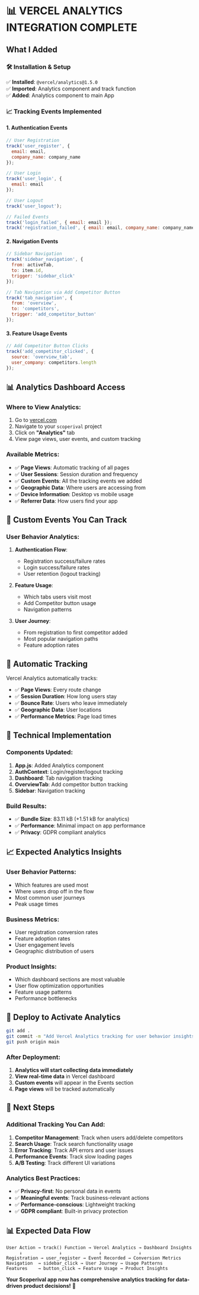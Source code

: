 # 📊 VERCEL ANALYTICS INTEGRATION COMPLETE

## What I Added

### 🛠️ **Installation & Setup**
✅ **Installed**: `@vercel/analytics@1.5.0`  
✅ **Imported**: Analytics component and track function  
✅ **Added**: Analytics component to main App  

### 📈 **Tracking Events Implemented**

#### **1. Authentication Events**
```javascript
// User Registration
track('user_register', { 
  email: email, 
  company_name: company_name 
});

// User Login
track('user_login', { 
  email: email 
});

// User Logout
track('user_logout');

// Failed Events
track('login_failed', { email: email });
track('registration_failed', { email: email, company_name: company_name });
```

#### **2. Navigation Events**
```javascript
// Sidebar Navigation
track('sidebar_navigation', {
  from: activeTab,
  to: item.id,
  trigger: 'sidebar_click'
});

// Tab Navigation via Add Competitor Button
track('tab_navigation', { 
  from: 'overview',
  to: 'competitors',
  trigger: 'add_competitor_button'
});
```

#### **3. Feature Usage Events**
```javascript
// Add Competitor Button Clicks
track('add_competitor_clicked', { 
  source: 'overview_tab',
  user_company: competitors.length 
});
```

## 📊 **Analytics Dashboard Access**

### **Where to View Analytics:**
1. Go to [vercel.com](https://vercel.com)
2. Navigate to your `scoperival` project
3. Click on **"Analytics"** tab
4. View page views, user events, and custom tracking

### **Available Metrics:**
- ✅ **Page Views**: Automatic tracking of all pages
- ✅ **User Sessions**: Session duration and frequency
- ✅ **Custom Events**: All the tracking events we added
- ✅ **Geographic Data**: Where users are accessing from
- ✅ **Device Information**: Desktop vs mobile usage
- ✅ **Referrer Data**: How users find your app

## 🎯 **Custom Events You Can Track**

### **User Behavior Analytics:**
1. **Authentication Flow**:
   - Registration success/failure rates
   - Login success/failure rates
   - User retention (logout tracking)

2. **Feature Usage**:
   - Which tabs users visit most
   - Add Competitor button usage
   - Navigation patterns

3. **User Journey**:
   - From registration to first competitor added
   - Most popular navigation paths
   - Feature adoption rates

## 📱 **Automatic Tracking**

Vercel Analytics automatically tracks:
- ✅ **Page Views**: Every route change
- ✅ **Session Duration**: How long users stay
- ✅ **Bounce Rate**: Users who leave immediately
- ✅ **Geographic Data**: User locations
- ✅ **Performance Metrics**: Page load times

## 🔧 **Technical Implementation**

### **Components Updated:**
1. **App.js**: Added Analytics component
2. **AuthContext**: Login/register/logout tracking
3. **Dashboard**: Tab navigation tracking
4. **OverviewTab**: Add competitor button tracking
5. **Sidebar**: Navigation tracking

### **Build Results:**
- ✅ **Bundle Size**: 83.11 kB (+1.51 kB for analytics)
- ✅ **Performance**: Minimal impact on app performance
- ✅ **Privacy**: GDPR compliant analytics

## 📈 **Expected Analytics Insights**

### **User Behavior Patterns:**
- Which features are used most
- Where users drop off in the flow
- Most common user journeys
- Peak usage times

### **Business Metrics:**
- User registration conversion rates
- Feature adoption rates
- User engagement levels
- Geographic distribution of users

### **Product Insights:**
- Which dashboard sections are most valuable
- User flow optimization opportunities
- Feature usage patterns
- Performance bottlenecks

## 🚀 **Deploy to Activate Analytics**

```bash
git add .
git commit -m "Add Vercel Analytics tracking for user behavior insights"
git push origin main
```

### **After Deployment:**
1. **Analytics will start collecting data immediately**
2. **View real-time data** in Vercel dashboard
3. **Custom events** will appear in the Events section
4. **Page views** will be tracked automatically

## 🎯 **Next Steps**

### **Additional Tracking You Can Add:**
1. **Competitor Management**: Track when users add/delete competitors
2. **Search Usage**: Track search functionality usage
3. **Error Tracking**: Track API errors and user issues
4. **Performance Events**: Track slow loading pages
5. **A/B Testing**: Track different UI variations

### **Analytics Best Practices:**
- ✅ **Privacy-first**: No personal data in events
- ✅ **Meaningful events**: Track business-relevant actions
- ✅ **Performance-conscious**: Lightweight tracking
- ✅ **GDPR compliant**: Built-in privacy protection

## 📊 **Expected Data Flow**

```
User Action → track() Function → Vercel Analytics → Dashboard Insights
     ↓              ↓              ↓              ↓
Registration → user_register → Event Recorded → Conversion Metrics
Navigation  → sidebar_click → User Journey → Usage Patterns
Features    → button_click → Feature Usage → Product Insights
```

**Your Scoperival app now has comprehensive analytics tracking for data-driven product decisions!** 🎉